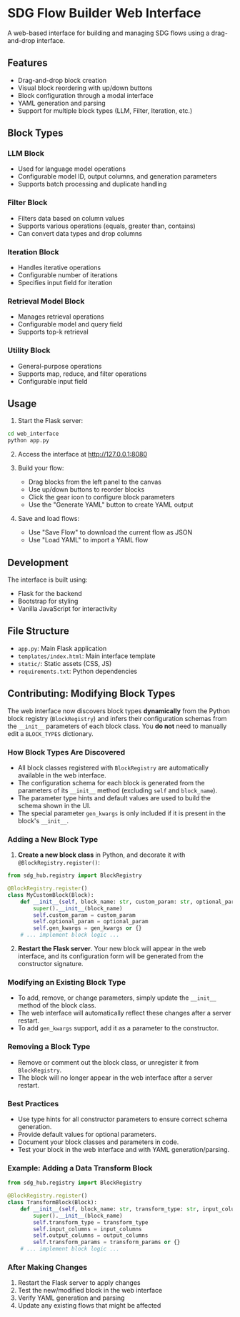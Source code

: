 # SDG Flow Builder Web Interface

A web-based interface for building and managing SDG flows using a drag-and-drop interface.

## Features

- Drag-and-drop block creation
- Visual block reordering with up/down buttons
- Block configuration through a modal interface
- YAML generation and parsing
- Support for multiple block types (LLM, Filter, Iteration, etc.)

## Block Types

### LLM Block
- Used for language model operations
- Configurable model ID, output columns, and generation parameters
- Supports batch processing and duplicate handling

### Filter Block
- Filters data based on column values
- Supports various operations (equals, greater than, contains)
- Can convert data types and drop columns

### Iteration Block
- Handles iterative operations
- Configurable number of iterations
- Specifies input field for iteration

### Retrieval Model Block
- Manages retrieval operations
- Configurable model and query field
- Supports top-k retrieval

### Utility Block
- General-purpose operations
- Supports map, reduce, and filter operations
- Configurable input field

## Usage

1. Start the Flask server:
```bash
cd web_interface
python app.py
```

2. Access the interface at http://127.0.0.1:8080

3. Build your flow:
   - Drag blocks from the left panel to the canvas
   - Use up/down buttons to reorder blocks
   - Click the gear icon to configure block parameters
   - Use the "Generate YAML" button to create YAML output

4. Save and load flows:
   - Use "Save Flow" to download the current flow as JSON
   - Use "Load YAML" to import a YAML flow

## Development

The interface is built using:
- Flask for the backend
- Bootstrap for styling
- Vanilla JavaScript for interactivity

## File Structure

- `app.py`: Main Flask application
- `templates/index.html`: Main interface template
- `static/`: Static assets (CSS, JS)
- `requirements.txt`: Python dependencies

## Contributing: Modifying Block Types

The web interface now discovers block types **dynamically** from the Python block registry (`BlockRegistry`) and infers their configuration schemas from the `__init__` parameters of each block class. You **do not** need to manually edit a `BLOCK_TYPES` dictionary.

### How Block Types Are Discovered
- All block classes registered with `BlockRegistry` are automatically available in the web interface.
- The configuration schema for each block is generated from the parameters of its `__init__` method (excluding `self` and `block_name`).
- The parameter type hints and default values are used to build the schema shown in the UI.
- The special parameter `gen_kwargs` is only included if it is present in the block's `__init__`.

### Adding a New Block Type
1. **Create a new block class** in Python, and decorate it with `@BlockRegistry.register()`:
```python
from sdg_hub.registry import BlockRegistry

@BlockRegistry.register()
class MyCustomBlock(Block):
    def __init__(self, block_name: str, custom_param: str, optional_param: int = 0, gen_kwargs: dict = None):
        super().__init__(block_name)
        self.custom_param = custom_param
        self.optional_param = optional_param
        self.gen_kwargs = gen_kwargs or {}
    # ... implement block logic ...
```
2. **Restart the Flask server**. Your new block will appear in the web interface, and its configuration form will be generated from the constructor signature.

### Modifying an Existing Block Type
- To add, remove, or change parameters, simply update the `__init__` method of the block class.
- The web interface will automatically reflect these changes after a server restart.
- To add `gen_kwargs` support, add it as a parameter to the constructor.

### Removing a Block Type
- Remove or comment out the block class, or unregister it from `BlockRegistry`.
- The block will no longer appear in the web interface after a server restart.

### Best Practices
- Use type hints for all constructor parameters to ensure correct schema generation.
- Provide default values for optional parameters.
- Document your block classes and parameters in code.
- Test your block in the web interface and with YAML generation/parsing.

### Example: Adding a Data Transform Block
```python
from sdg_hub.registry import BlockRegistry

@BlockRegistry.register()
class TransformBlock(Block):
    def __init__(self, block_name: str, transform_type: str, input_columns: list, output_columns: list, transform_params: dict = None):
        super().__init__(block_name)
        self.transform_type = transform_type
        self.input_columns = input_columns
        self.output_columns = output_columns
        self.transform_params = transform_params or {}
    # ... implement block logic ...
```

### After Making Changes
1. Restart the Flask server to apply changes
2. Test the new/modified block in the web interface
3. Verify YAML generation and parsing
4. Update any existing flows that might be affected 